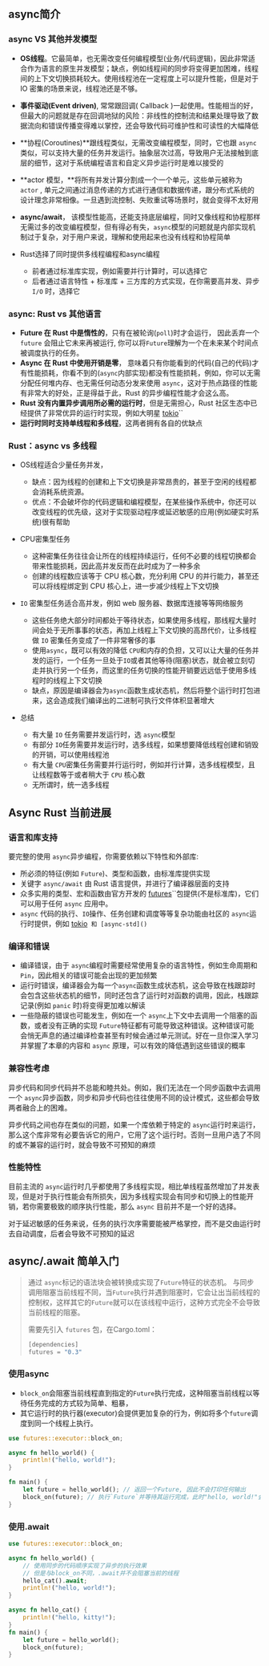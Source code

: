 ## async简介

### async VS 其他并发模型

* **OS线程**。它最简单，也无需改变任何编程模型(业务/代码逻辑)，因此非常适合作为语言的原生并发模型；缺点，例如线程间的同步将变得更加困难，线程间的上下文切换损耗较大。使用线程池在一定程度上可以提升性能，但是对于 IO 密集的场景来说，线程池还是不够。
* **事件驱动(Event driven)**, 常常跟回调( Callback )一起使用。性能相当的好，但最大的问题就是存在回调地狱的风险：非线性的控制流和结果处理导致了数据流向和错误传播变得难以掌控，还会导致代码可维护性和可读性的大幅降低
* **协程(Coroutines)**跟线程类似，无需改变编程模型，同时，它也跟 `async`​ 类似，可以支持大量的任务并发运行。抽象层次过高，导致用户无法接触到底层的细节，这对于系统编程语言和自定义异步运行时是难以接受的
* **actor 模型，**将所有并发计算分割成一个一个单元，这些单元被称为 `actor`​ , 单元之间通过消息传递的方式进行通信和数据传递，跟分布式系统的设计理念非常相像。一旦遇到流控制、失败重试等场景时，就会变得不太好用
* **async/await**， 该模型性能高，还能支持底层编程，同时又像线程和协程那样无需过多的改变编程模型，但有得必有失，`async`​ 模型的问题就是内部实现机制过于复杂，对于用户来说，理解和使用起来也没有线程和协程简单
* Rust选择了同时提供多线程编程和async编程

  * 前者通过标准库实现，例如需要并行计算时，可以选择它
  * 后者通过语言特性 + 标准库 + 三方库的方式实现，在你需要高并发、异步 `I/O`​ 时，选择它

### async: Rust vs 其他语言

* ​**Future 在 Rust 中是惰性的**​，只有在被轮询(`poll`​)时才会运行， 因此丢弃一个 `future`​ 会阻止它未来再被运行, 你可以将`Future`​理解为一个在未来某个时间点被调度执行的任务。
* ​**Async 在 Rust 中使用开销是零**​， 意味着只有你能看到的代码(自己的代码)才有性能损耗，你看不到的(`async`​ 内部实现)都没有性能损耗，例如，你可以无需分配任何堆内存、也无需任何动态分发来使用 `async`​ ，这对于热点路径的性能有非常大的好处，正是得益于此，Rust 的异步编程性能才会这么高。
* ​**Rust 没有内置异步调用所必需的运行时**​，但是无需担心，Rust 社区生态中已经提供了非常优异的运行时实现，例如大明星 [tokio]()``​
* **运行时同时支持单线程和多线程**，这两者拥有各自的优缺点

### Rust：async vs 多线程

* OS线程适合少量任务并发，

  * 缺点：因为线程的创建和上下文切换是非常昂贵的，甚至于空闲的线程都会消耗系统资源。
  * 优点：不会破坏你的代码逻辑和编程模型，在某些操作系统中，你还可以改变线程的优先级，这对于实现驱动程序或延迟敏感的应用(例如硬实时系统)很有帮助
* CPU密集型任务

  * 这种密集任务往往会让所在的线程持续运行，任何不必要的线程切换都会带来性能损耗，因此高并发反而在此时成为了一种多余
  * 创建的线程数应该等于 CPU 核心数，充分利用 CPU 的并行能力，甚至还可以将线程绑定到 CPU 核心上，进一步减少线程上下文切换
* ​`IO`​ 密集型任务适合高并发，例如 web 服务器、数据库连接等等网络服务

  * 这些任务绝大部分时间都处于等待状态，如果使用多线程，那线程大量时间会处于无所事事的状态，再加上线程上下文切换的高昂代价，让多线程做 `IO`​ 密集任务变成了一件非常奢侈的事
  * 使用`async`​，既可以有效的降低 `CPU`​ 和内存的负担，又可以让大量的任务并发的运行，一个任务一旦处于`IO`​或者其他等待(阻塞)状态，就会被立刻切走并执行另一个任务，而这里的任务切换的性能开销要远远低于使用多线程时的线程上下文切换
  * 缺点，原因是编译器会为`async`​函数生成状态机，然后将整个运行时打包进来，这会造成我们编译出的二进制可执行文件体积显著增大
* 总结

  * 有大量 `IO`​ 任务需要并发运行时，选 `async`​ 模型
  * 有部分 `IO`​ 任务需要并发运行时，选多线程，如果想要降低线程创建和销毁的开销，可以使用线程池
  * 有大量 `CPU`​ 密集任务需要并行运行时，例如并行计算，选多线程模型，且让线程数等于或者稍大于 `CPU`​ 核心数
  * 无所谓时，统一选多线程

## Async Rust 当前进展

### 语言和库支持

要完整的使用 `async`​ 异步编程，你需要依赖以下特性和外部库:

* 所必须的特征(例如 `Future`​ )、类型和函数，由标准库提供实现
* 关键字 `async/await`​ 由 Rust 语言提供，并进行了编译器层面的支持
* 众多实用的类型、宏和函数由官方开发的 [futures]()``​ 包提供(不是标准库)，它们可以用于任何 `async`​ 应用中。
* ​`async`​ 代码的执行、`IO`​ 操作、任务创建和调度等等复杂功能由社区的 `async`​ 运行时提供，例如 [tokio]()``​ 和 [async-std]()``​

### 编译和错误

* 编译错误，由于 `async`​ 编程时需要经常使用复杂的语言特性，例如生命周期和`Pin`​，因此相关的错误可能会出现的更加频繁
* 运行时错误，编译器会为每一个`async`​函数生成状态机，这会导致在栈跟踪时会包含这些状态机的细节，同时还包含了运行时对函数的调用，因此，栈跟踪记录(例如 `panic`​ 时)将变得更加难以解读
* 一些隐蔽的错误也可能发生，例如在一个 `async`​ 上下文中去调用一个阻塞的函数，或者没有正确的实现 `Future`​ 特征都有可能导致这种错误。这种错误可能会悄无声息的通过编译检查甚至有时候会通过单元测试。好在一旦你深入学习并掌握了本章的内容和 `async`​ 原理，可以有效的降低遇到这些错误的概率

### 兼容性考虑

异步代码和同步代码并不总能和睦共处。例如，我们无法在一个同步函数中去调用一个 `async`​ 异步函数，同步和异步代码也往往使用不同的设计模式，这些都会导致两者融合上的困难。

异步代码之间也存在类似的问题，如果一个库依赖于特定的 `async`​ 运行时来运行，那么这个库非常有必要告诉它的用户，它用了这个运行时。否则一旦用户选了不同的或不兼容的运行时，就会导致不可预知的麻烦

### 性能特性

目前主流的 `async`​ 运行时几乎都使用了多线程实现，相比单线程虽然增加了并发表现，但是对于执行性能会有所损失，因为多线程实现会有同步和切换上的性能开销，若你需要极致的顺序执行性能，那么 `async`​ 目前并不是一个好的选择。

对于延迟敏感的任务来说，任务的执行次序需要能被严格掌控，而不是交由运行时去自动调度，后者会导致不可预知的延迟

## async/.await 简单入门

> 通过 `async`​ 标记的语法块会被转换成实现了`Future`​特征的状态机。 与同步调用阻塞当前线程不同，当`Future`​执行并遇到阻塞时，它会让出当前线程的控制权，这样其它的`Future`​就可以在该线程中运行，这种方式完全不会导致当前线程的阻塞。
>
> 需要先引入 `futures`​ 包，在Cargo.toml：
>
> ```rust
> [dependencies]
> futures = "0.3"
> ```

### 使用async

*  `block_on`​会阻塞当前线程直到指定的`Future`​执行完成，这种阻塞当前线程以等待任务完成的方式较为简单、粗暴，
*  其它运行时的执行器(executor)会提供更加复杂的行为，例如将多个`future`​调度到同一个线程上执行。

```rust
use futures::executor::block_on;

async fn hello_world() {
    println!("hello, world!");
}

fn main() {
    let future = hello_world(); // 返回一个Future, 因此不会打印任何输出
    block_on(future); // 执行`Future`并等待其运行完成，此时"hello, world!"会被打印输出
}
```

### 使用.await

```rust
use futures::executor::block_on;

async fn hello_world() {
    // 使用同步的代码顺序实现了异步的执行效果
    // 但是与block_on不同，.await并不会阻塞当前的线程
    hello_cat().await;
    println!("hello, world!");
}

async fn hello_cat() {
    println!("hello, kitty!");
}
fn main() {
    let future = hello_world();
    block_on(future);
}
```

‍
